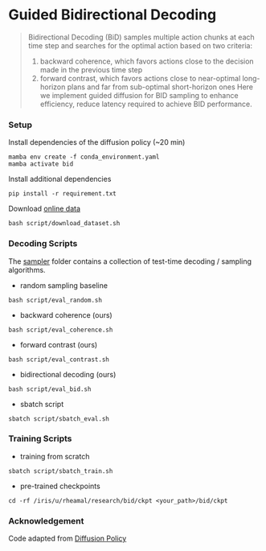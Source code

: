 # Guided Bidirectional Decoding

> Bidirectional Decoding (BiD) samples multiple action chunks at each time step and searches for the optimal action based on two criteria:
>   1. backward coherence, which favors actions close to the decision made in the previous time step
>   2. forward contrast, which favors actions close to near-optimal long-horizon plans and far from sub-optimal short-horizon ones
Here we implement guided diffusion for BID sampling to enhance efficiency, reduce latency required to achieve BID performance.
### Setup

Install dependencies of the diffusion policy (~20 min)
```
mamba env create -f conda_environment.yaml
mamba activate bid
```

Install additional dependencies
```
pip install -r requirement.txt
```

Download [online data](https://diffusion-policy.cs.columbia.edu/data/training/)
```
bash script/download_dataset.sh
```

### Decoding Scripts

The [sampler](diffusion_policy/sampler) folder contains a collection of test-time decoding / sampling algorithms.

- random sampling baseline
```
bash script/eval_random.sh
```

- backward coherence (ours)
```
bash script/eval_coherence.sh
```

- forward contrast (ours)
```
bash script/eval_contrast.sh
```

- bidirectional decoding (ours)
```
bash script/eval_bid.sh
```

- sbatch script
```
sbatch script/sbatch_eval.sh
```

### Training Scripts

- training from scratch
```
sbatch script/sbatch_train.sh
```

- pre-trained checkpoints
```
cd -rf /iris/u/rheamal/research/bid/ckpt <your_path>/bid/ckpt
```

### Acknowledgement

Code adapted from [Diffusion Policy](https://github.com/real-stanford/diffusion_policy)
